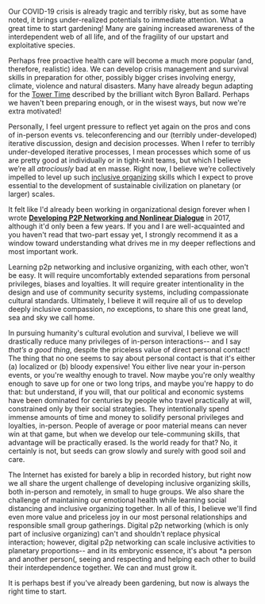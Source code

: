 Our COVID-19 crisis is already tragic and terribly risky, but as some have noted, it brings under-realized potentials to immediate attention. What a great time to start gardening! Many are gaining increased awareness of the interdependent web of all life, and of the fragility of our upstart and exploitative species.

Perhaps free proactive health care will become a much more popular (and, therefore, realistic) idea. We can develop crisis management and survival skills in preparation for other, possibly bigger crises involving energy, climate, violence and natural disasters. Many have already begun adapting for the [Tower Time](http://www.myvillagewitch.com/the-tower-time-documents-uncut/?fbclid=IwAR3O47p7IzNBebgGJGMPGeZULkVDFYNiu3mryTqo6B3UrnAEITM3oTIyCV4) described by the brilliant witch Byron Ballard. Perhaps we haven't been preparing enough, or in the wisest ways, but now we're extra motivated!

Personally, I feel urgent pressure to reflect yet again on the pros and cons of in-person events vs. teleconferencing and our (terribly under-developed) iterative discussion, design and decision processes. When I refer to terribly under-developed iterative processes, I mean processes which some of us are pretty good at individually or in tight-knit teams, but which I believe we’re all *atrociously* bad at en masse.  Right now, I believe we’re collectively impelled to level up such [inclusive organizing](https://docs.google.com/drawings/d/1-WFMRYdueSBba1atcohX0G585zj-gBNlBvZQBqnEmEs/edit?usp=sharing&fbclid=IwAR0Ifv_8cOOVsiRrDu2powwI4JBNQqgEXmKW6RhAe0DJOBihPqMdZLk-qW8) skills which I expect to prove essential to the development of sustainable civilization on planetary (or larger) scales.

It felt like I'd already been working in organizational design forever when I wrote **[Developing P2P Networking and Nonlinear Dialogue](https://medium.com/@gregcassel_21265/developing-p2p-networking-and-nonlinear-dialogue-part-one-b1a38fd0c0b6?fbclid=IwAR1IE9A6JIFaEumXLrx9Y0sLPYVR1TuNZXaxXtp6WfD5_pZS255D1M9I1cQ)** in 2017, although it'd only been a few years. If you and I are well-acquainted and you haven't read that two-part essay yet, I strongly recommend it as a window toward understanding what drives me in my deeper reflections and most important work. 

Learning p2p networking and inclusive organizing, with each other, won't be easy. It will require uncomfortably extended separations from personal privileges, biases and loyalties. It will require greater intentionality in the design and use of community security systems, including compassionate cultural standards. Ultimately, I believe it will require all of us to develop deeply inclusive compassion, *no* exceptions, to share this one great land, sea and sky we call home.

In pursuing humanity's cultural evolution and survival, I believe we will drastically reduce many privileges of in-person interactions-- and I say *that’s a good thing*, despite the priceless value of direct personal contact! The thing that no one seems to say about personal contact is that it's either (a) localized or (b) bloody expensive! You either live near your in-person events, or you're wealthy enough to travel. Now maybe you're only wealthy enough to save up for one or two long trips, and maybe you're happy to do that: but understand, if you will, that our political and economic systems have been dominated for centuries by people who travel practically at will, constrained only by their social strategies. They intentionally spend immense amounts of time and money to solidify personal privileges and loyalties, in-person. People of average or poor material means can never win at that game, but when we develop our tele-communing skills, that advantage will be practically erased. Is the world ready for that? No, it certainly is not, but seeds can grow slowly and surely with good soil and care.

The Internet has existed for barely a blip in recorded history, but right now we all share the urgent challenge of developing inclusive organizing skills, both in-person and remotely, in small to huge groups. We also share the challenge of maintaining our emotional health while learning social distancing and inclusive organizing together. In all of this, I believe we'll find even more value and priceless joy in our most personal relationships and responsible small group gatherings. Digital p2p networking (which is only part of inclusive organizing) can't and shouldn't replace physical interaction; however, digital p2p networking can scale inclusive activities to planetary proportions-- and in its embryonic essence, it's about *a person and another person(, seeing and respecting and helping each other to build their interdependence together. We can and must grow it.

It is perhaps best if you've already been gardening, but now is always the right time to start.
